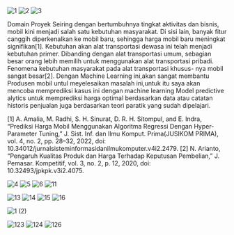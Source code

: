 ![1](https://user-images.githubusercontent.com/110445915/190377738-349f5c4d-2c71-4456-96ac-7ea184216d76.png)
![2](https://user-images.githubusercontent.com/110445915/190379122-ddef008a-809f-4781-a5c4-7bb88dccb48a.png)
![3](https://user-images.githubusercontent.com/110445915/190379665-7f494391-11b5-4104-bf25-8e9a27c3037e.png)

Domain Proyek 
Seiring dengan bertumbuhnya tingkat aktivitas dan bisnis, mobil kini menjadi salah satu kebutuhan masyarakat. Di sisi lain, banyak fitur canggih diperkenalkan ke mobil baru, sehingga harga mobil baru meningkat signifikan[1]. Kebutuhan akan alat transportasi dewasa ini telah menjadi kebutuhan primer. Dibanding dengan alat transportasi umum, sebagian besar orang lebih memilih untuk menggunakan alat transportasi pribadi. Fenomena kebutuhan masyarakat pada alat transportasi khusus- nya mobil sangat besar[2]. Dengan Machine Learning ini,akan sangat membantu Produsen mobil untul meyelesaikan masalah ini,untuk itu saya akan mencoba memprediksi kasus ini dengan machine learning Model predictive alytics untuk memprediksi harga optimal berdasarkan data atau catatan historis penjualan juga berdasarkan teori paratik yang sudah dipelajari.


[1]	A. Amalia, M. Radhi, S. H. Sinurat, D. R. H. Sitompul, and E. Indra, “Prediksi Harga Mobil Menggunakan Algoritma Regressi Dengan Hyper-Parameter Tuning,” J. Sist. Inf. dan Ilmu Komput. Prima(JUSIKOM PRIMA), vol. 4, no. 2, pp. 28–32, 2022, doi: 10.34012/jurnalsisteminformasidanilmukomputer.v4i2.2479.
[2]	N. Arianto, “Pengaruh Kualitas Produk dan Harga Terhadap Keputusan Pembelian,” J. Pemasar. Kompetitif, vol. 3, no. 2, p. 12, 2020, doi: 10.32493/jpkpk.v3i2.4075.


![4](https://user-images.githubusercontent.com/110445915/191198144-4d2c0c3e-ec8e-4822-bfd4-fd01c4424746.png)
![5](https://user-images.githubusercontent.com/110445915/191198152-71d133bb-42b1-450a-82f1-cffb869e05c5.png)
![6](https://user-images.githubusercontent.com/110445915/191198157-c239a071-3910-4363-ab28-09b23dffa2de.png)
![11](https://user-images.githubusercontent.com/110445915/191446059-5308d475-cbf4-4df8-b353-a311b8b50449.png)

![13](https://user-images.githubusercontent.com/110445915/191447362-f7f9c896-0cbb-4a47-8bdd-d09f24c576a0.png)
![14](https://user-images.githubusercontent.com/110445915/191447364-0b818d66-a921-4ce5-ab66-dca22c2724ee.png)
![15](https://user-images.githubusercontent.com/110445915/191447366-f889b908-cb58-422b-b97f-56269f9e2fa5.png)
![16](https://user-images.githubusercontent.com/110445915/191450612-a8721a26-669a-4870-9a69-142be76659a5.png)


![1 (2)](https://user-images.githubusercontent.com/110445915/191451939-d59a543c-34a3-473d-b073-34d406988d91.png)


![123](https://user-images.githubusercontent.com/110445915/191455625-d5de9883-7a7a-4ae2-9da1-7826e90c6ee2.png)
![124](https://user-images.githubusercontent.com/110445915/191455639-328fc9ae-d7e0-4b6a-8402-d5be482cddfb.png)
![126](https://user-images.githubusercontent.com/110445915/191455647-ad23ae9d-54d3-4b0a-9feb-c799182bf130.png)
